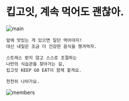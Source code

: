 # 킵고잇, 계속 먹어도 괜찮아.
![main](https://user-images.githubusercontent.com/75439868/212359071-8a0a6115-4faa-40eb-9aa4-62e5d146cfdc.png)


```
앞에 맛있는 게 있으면 일단 먹어야지!
대신 내일은 조금 더 건강한 음식을 챙겨먹자.

스트레스 받지 않고 스스로 조절하는
나만의 식습관을 찾아가는 길,
킵고잇 KEEP GO EAT이 함께 할게요.

천천히 나아가요.
```

![members](https://user-images.githubusercontent.com/75439868/212359988-3a91da5b-f203-44dd-bbc3-0f94c7363ab3.png)
